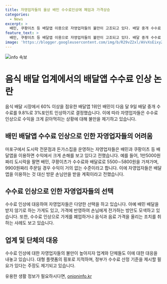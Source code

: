 ```yaml
---
title: 자영업자들의 울상 배민 수수료인상에 폐업과 가격상승
categories:
  - News
excerpt: >
  배민, 쿠팡이츠 등 배달앱 이용으로 자영업자들의 불만이 고조되고 있다. 배달 중개 수수료 3%포인트 인상 소식에 인근 사업자들은 수익 감소 우려를 토로한다. 가격 올림으로 물가 상승 우려도 제기되고, 입점업체들은 수수료 협의 규정 필요성을 지적하며 대형 플랫폼의 횡포를 비판한다.
feature_text: >
  배민, 쿠팡이츠 등 배달앱 이용으로 자영업자들의 불만이 고조되고 있다. 배달 중개 수수료 3%포인트 인상 소식에 인근 사업자들은 수익 감소 우려를 토로한다. 가격 올림으로 물가 상승 우려도 제기되고, 입점업체들은 수수료 협의 규정 필요성을 지적하며 대형 플랫폼의 횡포를 비판한다.
image: 'https://blogger.googleusercontent.com/img/b/R29vZ2xl/AVvXsEixyZcFfHzMRdzZMjFBmAUKJYCLCGyLL1o632UiGVXcaFdKo_bkvkuCioo0uUKlGfBVcT3P84aROyZIXSBEx3Aw5nCQ3pTgDom1WDC4m8eifvWiAmWEEVb4x6G_l8C0QH225ldMjyaFvpxGEBGNO37VmDTDMHGhJPq73UglMfDca1-0aw/s1600/blogspot.png'
---
```


<p><img src="https://blogger.googleusercontent.com/img/b/R29vZ2xl/AVvXsEixyZcFfHzMRdzZMjFBmAUKJYCLCGyLL1o632UiGVXcaFdKo_bkvkuCioo0uUKlGfBVcT3P84aROyZIXSBEx3Aw5nCQ3pTgDom1WDC4m8eifvWiAmWEEVb4x6G_l8C0QH225ldMjyaFvpxGEBGNO37VmDTDMHGhJPq73UglMfDca1-0aw/s1600/blogspot.png" alt="info 속보" /></p>

<h1>음식 배달 업계에서의 배달앱 수수료 인상 논란</h1>

<p data-ke-size="size16">음식 배달 시장에서 60% 이상을 점유한 배달앱 1위인 배민이 다음 달 9일 배달 중개 수수료를 9.8%로 3%포인트 인상하기로 결정했습니다. 이에 따라 자영업자들은 수수료 인상으로 수익을 크게 갉아먹히는 상황에 대해 불만을 제기하고 있습니다.</p>

<h2 data-ke-size="size26">배민 배달앱 수수료 인상으로 인한 자영업자들의 어려움</h2>

<p data-ke-size="size16">마포구에서 도시락 전문점과 돈가스집을 운영하는 자영업자들은 배민과 쿠팡이츠 등 배달앱을 이용하면 수익에서 크게 손해를 보고 있다고 전했습니다. 예를 들어, 1만5000원짜리 도시락을 팔면 배민, 쿠팡이츠가 수수료와 배달료로 5500∼5800원을 가져가며, 9900원짜리 주문일 경우 수익이 거의 없는 수준이라고 합니다. 이에 자영업자들은 배달앱을 이용하는 것 대신 방문 손님만을 받을 계획이라고 전했습니다.</p>

<h2 data-ke-size="size26">수수료 인상으로 인한 자영업자들의 선택</h2>

<p data-ke-size="size16">수수료 인상에 대응하여 자영업자들은 다양한 선택을 하고 있습니다. 아예 배민 배달을 받지 않기로 하는 가게도 있고, 가격에 반영하여 손님에게 전가하는 방안도 모색하고 있습니다. 또한, 수수료 인상으로 가게를 폐업하거나 음식과 음료 가격을 올리는 조치를 취하는 사례도 보고 있습니다.</p>

<h2 data-ke-size="size26">업계 및 단체의 대응</h2>

<p data-ke-size="size16">수수료 인상에 대한 자영업자들의 불만이 높아지자 업계와 단체들도 이에 대한 대응을 내놓고 있습니다. 대형 플랫폼의 횡포로 지적하며, 정부가 수수료 산정 기준을 제시할 필요가 있다는 주장도 제기되고 있습니다.</p>
유용한 생활 정보가 필요하시다면, <a href="https://onioninfo.kr" rel="dofollow">onioninfo.kr</a>


